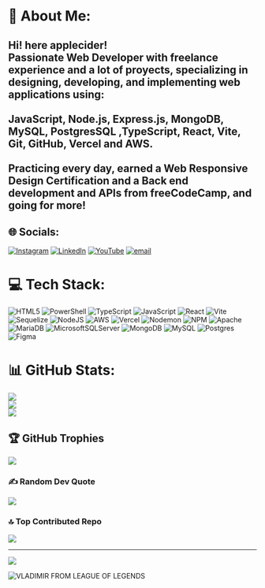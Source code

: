 # 💫 About Me:
## Hi! here applecider!<br>Passionate Web Developer with freelance experience and a lot of proyects, specializing in designing, developing, and implementing web applications using:<br><br>JavaScript, Node.js, Express.js, MongoDB, MySQL, PostgresSQL ,TypeScript, React, Vite, Git, GitHub, Vercel and AWS.<br><br>Practicing every day, earned a Web Responsive Design Certification and a Back end development and APIs from freeCodeCamp, and going for more!


## 🌐 Socials:
[![Instagram](https://img.shields.io/badge/Instagram-%23E4405F.svg?logo=Instagram&logoColor=white)](https://instagram.com/bearizah) [![LinkedIn](https://img.shields.io/badge/LinkedIn-%230077B5.svg?logo=linkedin&logoColor=white)](https://linkedin.com/in/carlos-arizpe-049384272) [![YouTube](https://img.shields.io/badge/YouTube-%23FF0000.svg?logo=YouTube&logoColor=white)](https://youtube.com/@@bearizah3007) [![email](https://img.shields.io/badge/Email-D14836?logo=gmail&logoColor=white)](mailto:pycarizpehdz@outlook.com) 

# 💻 Tech Stack:
![HTML5](https://img.shields.io/badge/html5-%23E34F26.svg?style=for-the-badge&logo=html5&logoColor=white) ![PowerShell](https://img.shields.io/badge/PowerShell-%235391FE.svg?style=for-the-badge&logo=powershell&logoColor=white) ![TypeScript](https://img.shields.io/badge/typescript-%23007ACC.svg?style=for-the-badge&logo=typescript&logoColor=white) ![JavaScript](https://img.shields.io/badge/javascript-%23323330.svg?style=for-the-badge&logo=javascript&logoColor=%23F7DF1E) ![React](https://img.shields.io/badge/react-%2320232a.svg?style=for-the-badge&logo=react&logoColor=%2361DAFB) ![Vite](https://img.shields.io/badge/vite-%23646CFF.svg?style=for-the-badge&logo=vite&logoColor=white) ![Sequelize](https://img.shields.io/badge/Sequelize-52B0E7?style=for-the-badge&logo=Sequelize&logoColor=white) ![NodeJS](https://img.shields.io/badge/node.js-6DA55F?style=for-the-badge&logo=node.js&logoColor=white) ![AWS](https://img.shields.io/badge/AWS-%23FF9900.svg?style=for-the-badge&logo=amazon-aws&logoColor=white) ![Vercel](https://img.shields.io/badge/vercel-%23000000.svg?style=for-the-badge&logo=vercel&logoColor=white) ![Nodemon](https://img.shields.io/badge/NODEMON-%23323330.svg?style=for-the-badge&logo=nodemon&logoColor=%BBDEAD) ![NPM](https://img.shields.io/badge/NPM-%23CB3837.svg?style=for-the-badge&logo=npm&logoColor=white) ![Apache](https://img.shields.io/badge/apache-%23D42029.svg?style=for-the-badge&logo=apache&logoColor=white) ![MariaDB](https://img.shields.io/badge/MariaDB-003545?style=for-the-badge&logo=mariadb&logoColor=white) ![MicrosoftSQLServer](https://img.shields.io/badge/Microsoft%20SQL%20Server-CC2927?style=for-the-badge&logo=microsoft%20sql%20server&logoColor=white) ![MongoDB](https://img.shields.io/badge/MongoDB-%234ea94b.svg?style=for-the-badge&logo=mongodb&logoColor=white) ![MySQL](https://img.shields.io/badge/mysql-4479A1.svg?style=for-the-badge&logo=mysql&logoColor=white) ![Postgres](https://img.shields.io/badge/postgres-%23316192.svg?style=for-the-badge&logo=postgresql&logoColor=white) ![Figma](https://img.shields.io/badge/figma-%23F24E1E.svg?style=for-the-badge&logo=figma&logoColor=white)
# 📊 GitHub Stats:
![](https://github-readme-stats.vercel.app/api?username=sweetArizCider&theme=date_night&hide_border=false&include_all_commits=false&count_private=true)<br/>
![](https://nirzak-streak-stats.vercel.app/?user=sweetArizCider&theme=date_night&hide_border=false)<br/>
![](https://github-readme-stats.vercel.app/api/top-langs/?username=sweetArizCider&theme=date_night&hide_border=false&include_all_commits=false&count_private=true&layout=compact)

## 🏆 GitHub Trophies
![](https://github-profile-trophy.vercel.app/?username=sweetArizCider&theme=gruvbox&no-frame=false&no-bg=false&margin-w=4)

### ✍️ Random Dev Quote
![](https://quotes-github-readme.vercel.app/api?type=horizontal&theme=gruvbox)

### 🔝 Top Contributed Repo
![](https://github-contributor-stats.vercel.app/api?username=sweetArizCider&limit=5&theme=gruvbox&combine_all_yearly_contributions=true)

---
[![](https://visitcount.itsvg.in/api?id=sweetArizCider&icon=10&color=13)](https://visitcount.itsvg.in)

<!-- Proudly created with GPRM ( https://gprm.itsvg.in ) -->
<!-- Proudly created with GPRM ( https://gprm.itsvg.in ) -->
<!-- Proudly created with GPRM ( https://gprm.itsvg.in ) -->
![VLADIMIR FROM LEAGUE OF LEGENDS](https://github.com/user-attachments/assets/7cfcec21-f95a-4b51-b8c3-c0fc7af3df51)

<!---
sweetArizCider/sweetArizCider is a ✨ special ✨ repository because its `README.md` (this file) appears on your GitHub profile.
You can click the Preview link to take a look at your changes.
--->
